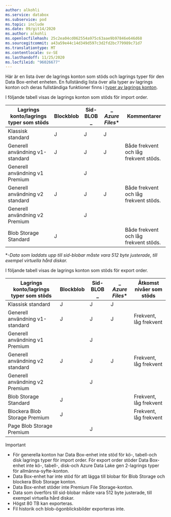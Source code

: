 ```yaml
---
author: alkohli
ms.service: databox
ms.subservice: pod
ms.topic: include
ms.date: 09/git14/2020
ms.author: alkohli
ms.openlocfilehash: 25c2ea04cd062554a975c63aae9b97846e646d68
ms.sourcegitcommit: a43a59e44c14d349d597c3d2fd2bc779989c71d7
ms.translationtype: MT
ms.contentlocale: sv-SE
ms.lasthandoff: 11/25/2020
ms.locfileid: "96026677"
---
```

Här är en lista över de lagrings konton som stöds och lagrings typer för den Data Box-enhet enheten. En fullständig lista över alla typer av lagrings konton och deras fullständiga funktioner finns i [typer av lagrings konton](../articles/storage/common/storage-account-overview.md#types-of-storage-accounts).

I följande tabell visas de lagrings konton som stöds för import order.

| **Lagrings konto/lagrings typer som stöds** | **Blockblob** |**Sid-BLOB** _ |_ *Azure Files** |**Kommentarer**|
| --- | --- | -- | -- | -- |
| Klassisk standard | J | J | J |
| Generell användning v1-standard  | J | J | J | Både frekvent och låg frekvent stöds.|
| Generell användning v1 Premium  |  | J| | |
| Generell användning v2 standard  | J | J | J | Både frekvent och låg frekvent stöds.|
| Generell användning v2 Premium  |  |J | | |
| Blob Storage Standard |J | | |Både frekvent och låg frekvent stöds. |

\**-Data som laddats upp till sid-blobar måste vara 512 byte justerade, till exempel virtuella hård diskar.*

I följande tabell visas de lagrings konton som stöds för export order.

| **Lagrings konto/lagrings typer som stöds** | **Blockblob** |**Sid-BLOB** _ |_ *Azure Files** |**Åtkomst nivåer som stöds**|
| --- | --- | -- | -- | -- |
| Klassisk standard | J | J | J | |
| Generell användning v1-standard  | J | J | J | Frekvent, låg frekvent|
| Generell användning v1 Premium  |  | J| | |
| Generell användning v2 standard  | J | J | J | Frekvent, låg frekvent|
| Generell användning v2 Premium  |  |J | | |
| Blob Storage Standard |J | | |Frekvent, låg frekvent |
| Blockera Blob Storage Premium |J | | |Frekvent, låg frekvent |
| Page Blob Storage Premium | |J | | |

> [!IMPORTANT]
> - För generella konton har Data Box-enhet inte stöd för kö-, tabell-och disk lagrings typer för import order. För export order stöder Data Box-enhet inte kö-, tabell-, disk-och Azure Data Lake gen 2-lagrings typer för allmänna-syfte-konton.
> - Data Box-enhet har inte stöd för att lägga till blobar för Blob Storage och blockera Blob Storage konton.
> - Data Box-enhet stöder inte Premium File Storage-konton.
> - Data som överförs till sid-blobar måste vara 512 byte justerade, till exempel virtuella hård diskar.
> - Högst 80 TB kan exporteras.
> - Fil historik och blob-ögonblicksbilder exporteras inte.